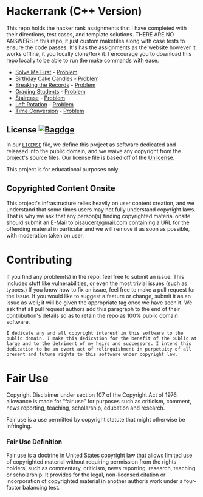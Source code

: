 # Hackerrank (C++ Version)

This repo holds the hacker rank assignments that I have completed with their directions, test cases, and template solutions. THERE ARE NO ANSWERS in this repo, it just custom makefiles along with case tests to ensure the code passes. It's has the assignments as the website however it works offline, it you locally clone/fork it. I encourage you to download this repo locally to be able to run the make commands with ease.

- [Solve Me First](solve-me-first/) - [Problem](https://www.hackerrank.com/challenges/solve-me-first/problem)
- [Birthday Cake Candles](birthday-cake-candles/) - [Problem](https://www.hackerrank.com/challenges/birthday-cake-candles/problem)
- [Breaking the Records](breaking-the-records/) - [Problem](https://www.hackerrank.com/challenges/three-month-preparation-kit-breaking-best-and-worst-records/problem)
- [Grading Students](grading-students/) - [Problem](https://www.hackerrank.com/challenges/three-month-preparation-kit-grading/problem)
- [Staircase](staircase/) - [Problem](https://www.hackerrank.com/challenges/staircase/problem)
- [Left Rotation](left-rotation/) - [Problem](https://www.hackerrank.com/challenges/three-month-preparation-kit-array-left-rotation/problem)
- [Time Conversion](time-conversion/) - [Problem](https://www.hackerrank.com/challenges/one-month-preparation-kit-time-conversion/problem)

## License      [![Bagdge](https://img.shields.io/badge/license-Unlicense-blue.svg)](https://unlicense.org/)

In our [`LICENSE`](LICENSE.md) file, we define this project as software dedicated and released into the public domain, and we waive any copyright from the project's source files. Our license file is based off of the [Unlicense.](https://unlicense.org/)

This project is for educational purposes only.

## Copyrighted Content Onsite

This project's infrastructure relies heavily on user content creation, and we understand that some times users may not fully understand copyright laws. That is why we ask that any person(s) finding copyrighted material onsite should submit an E-Mail to pisaucer@gmail.com containing a URL for the offending material in particular and we will remove it as soon as possible, with moderation taken on user.

# Contributing

If you find any problem(s) in the repo, feel free to submit an issue. This includes stuff like vulnerabilities, or even the most trivial issues (such as typoes.) If you know how to fix an issue, feel free to make a pull request for the issue. If you would like to suggest a feature or change, submit it as an issue as well; it will be given the appropriate tag once we have seen it. We ask that all pull request authors add this paragraph to the end of their contribution's details so as to retain the repo as 100% public domain software.

```
I dedicate any and all copyright interest in this software to the
public domain. I make this dedication for the benefit of the public at
large and to the detriment of my heirs and successors. I intend this
dedication to be an overt act of relinquishment in perpetuity of all
present and future rights to this software under copyright law.
```

# Fair Use

Copyright Disclaimer under section 107 of the Copyright Act of 1976, allowance is made for “fair use” for purposes such as criticism, comment, news reporting, teaching, scholarship, education and research.

Fair use is a use permitted by copyright statute that might otherwise be infringing.

### Fair Use Definition

Fair use is a doctrine in United States copyright law that allows limited use of copyrighted material without requiring permission from the rights holders, such as commentary, criticism, news reporting, research, teaching or scholarship. It provides for the legal, non-licensed citation or incorporation of copyrighted material in another author’s work under a four-factor balancing test.
